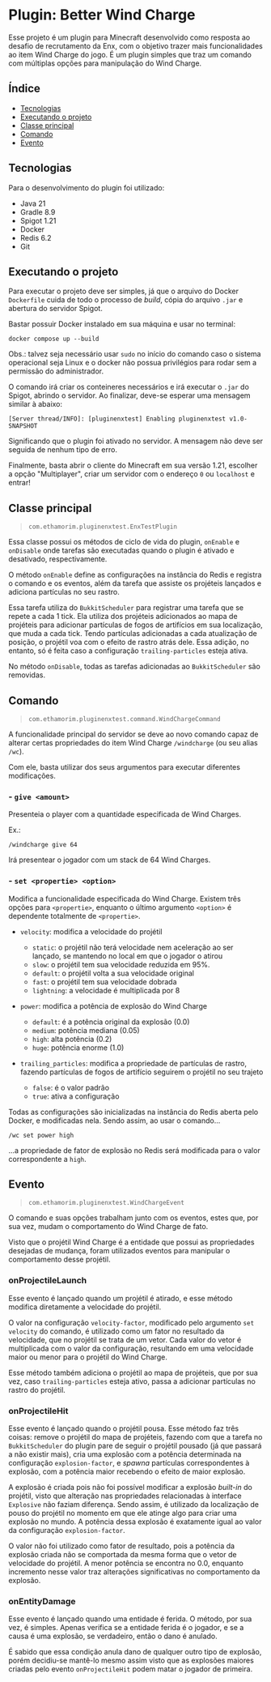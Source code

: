 # Plugin: Better Wind Charge

Esse projeto é um plugin para Minecraft desenvolvido como 
resposta ao desafio de recrutamento da Enx, com o objetivo 
trazer mais funcionalidades ao item Wind Charge do jogo.
É um plugin simples que traz um comando com múltiplas 
opções para manipulação do Wind Charge.

## Índice

- [Tecnologias](#tecnologias)
- [Executando o projeto](#executando-o-projeto)
- [Classe principal](#classe-principal)
- [Comando](#comando)
- [Evento](#evento)

## Tecnologias

Para o desenvolvimento do plugin foi utilizado:
- Java 21
- Gradle 8.9
- Spigot 1.21
- Docker
- Redis 6.2
- Git

## Executando o projeto

Para executar o projeto deve ser simples, já que o arquivo
do Docker `Dockerfile` cuida de todo o processo de _build_,
cópia do arquivo `.jar` e abertura do servidor Spigot.

Bastar possuir Docker instalado em sua máquina e usar
no terminal:
```
docker compose up --build
```
Obs.: talvez seja necessário usar `sudo` no início do
comando caso o sistema operacional seja Linux e o docker
não possua privilégios para rodar sem a permissão 
do administrador.

O comando irá criar os conteineres necessários e irá
executar o `.jar` do Spigot, abrindo o servidor.
Ao finalizar, deve-se esperar uma mensagem similar à
abaixo:
```
[Server thread/INFO]: [pluginenxtest] Enabling pluginenxtest v1.0-SNAPSHOT
```
Significando que o plugin foi ativado no servidor.
A mensagem não deve ser seguida de nenhum tipo de erro.

Finalmente, basta abrir o cliente do Minecraft em sua
versão 1.21, escolher a opção "Multiplayer", criar um
servidor com o endereço `0` ou `localhost` e entrar!

## Classe principal

> `com.ethamorim.pluginenxtest.EnxTestPlugin`

Essa classe possui os métodos de ciclo de vida do
plugin, `onEnable` e `onDisable` onde tarefas são
executadas quando o plugin é ativado e desativado,
respectivamente.

O método `onEnable` define as configurações na instância
do Redis e registra o comando e os eventos, além da
tarefa que assiste os projéteis lançados e adiciona
partículas no seu rastro.

Essa tarefa utiliza do `BukkitScheduler` para registrar
uma tarefa que se repete a cada 1 tick. Ela utiliza dos
projéteis adicionados ao mapa de projéteis para adicionar
partículas de fogos de artifícios em sua localização, 
que muda a cada tick. Tendo partículas adicionadas 
a cada atualização de posição, o projétil voa com o 
efeito de rastro atrás dele. Essa adição, no entanto,
só é feita caso a configuração `trailing-particles` esteja
ativa.

No método `onDisable`, todas as tarefas adicionadas ao
`BukkitScheduler` são removidas.

## Comando

> `com.ethamorim.pluginenxtest.command.WindChargeCommand`

A funcionalidade principal do servidor se deve ao novo
comando capaz de alterar certas propriedades do
item Wind Charge `/windcharge` (ou seu alias `/wc`).

Com ele, basta utilizar dos seus argumentos para executar
diferentes modificações.

### - `give <amount>`

Presenteia o player com a quantidade especificada 
de Wind Charges.

Ex.:
```
/windcharge give 64
```
Irá presentear o jogador com um stack de 64 Wind Charges.

### - `set <propertie> <option>`

Modifica a funcionalidade especificada do Wind Charge.
Existem três opções para `<propertie>`, enquanto o
último argumento `<option>` é dependente totalmente
de `<propertie>`.

- `velocity`: modifica a velocidade do projétil
  - `static`: o projétil não terá velocidade nem 
  aceleração ao ser lançado, se mantendo no local 
  em que o jogador o atirou
  - `slow`: o projétil tem sua velocidade reduzida
  em 95%.
  - `default`: o projétil volta a sua velocidade 
  original
  - `fast`: o projétil tem sua velocidade dobrada
  - `lightning`: a velocidade é multiplicada por 8
  

- `power`: modifica a potência de explosão do Wind Charge
  - `default`: é a potência original da explosão (0.0)
  - `medium`: potência mediana (0.05)
  - `high`: alta potência (0.2)
  - `huge`: potência enorme (1.0)
  

- `trailing_particles`: modifica a propriedade de 
partículas de rastro, fazendo partículas de fogos 
de artifício seguirem o projétil no seu trajeto
  - `false`: é o valor padrão
  - `true`: ativa a configuração

Todas as configurações são inicializadas na instância do
Redis aberta pelo Docker, e modificadas nela. Sendo assim,
ao usar o comando...

```
/wc set power high
```

...a propriedade de fator de explosão no Redis será modificada
para o valor correspondente a `high`.

## Evento

> `com.ethamorim.pluginenxtest.WindChargeEvent`

O comando e suas opções trabalham junto com os eventos,
estes que, por sua vez, mudam o comportamento do Wind
Charge de fato.

Visto que o projétil Wind Charge é a entidade que possui
as propriedades desejadas de mudança, foram utilizados
eventos para manipular o comportamento desse projétil.

### onProjectileLaunch

Esse evento é lançado quando um projétil é atirado,
e esse método modifica diretamente a velocidade do
projétil.

O valor na configuração `velocity-factor`, modificado
pelo argumento `set velocity` do comando, é utilizado
como um fator no resultado da velocidade, que no
projétil se trata de um vetor. Cada valor do vetor
é multiplicada com o valor da configuração, resultando
em uma velocidade maior ou menor para o projétil do 
Wind Charge.

Esse método também adiciona o projétil ao mapa de 
projéteis, que por sua vez, caso `trailing-particles`
esteja ativo, passa a adicionar partículas no rastro
do projétil.

### onProjectileHit

Esse evento é lançado quando o projétil pousa.
Esse método faz três coisas: remove o projétil
do mapa de projéteis, fazendo com que a tarefa 
no `BukkitScheduler` do plugin pare de seguir 
o projétil pousado (já que passará a não existir 
mais), cria uma explosão com a potência determinada 
na configuração `explosion-factor`, e _spawna_ 
partículas correspondentes à explosão, com a 
potência maior recebendo o efeito de maior explosão.

A explosão é criada pois não foi possível modificar a
explosão _built-in_ do projétil, visto que alteração
nas propriedades relacionadas à interface `Explosive`
não faziam diferença. Sendo assim, é utilizado da localização
de pouso do projétil no momento em que ele atinge algo
para criar uma explosão no mundo. A potência dessa
explosão é exatamente igual ao valor da configuração
`explosion-factor`.

O valor não foi utilizado como fator de resultado, pois
a potência da explosão criada não se comportada da mesma
forma que o vetor de velocidade do projétil. A menor
potência se encontra no 0.0, enquanto incremento nesse
valor traz alterações significativas no comportamento
da explosão.

### onEntityDamage

Esse evento é lançado quando uma entidade é ferida.
O método, por sua vez, é simples. Apenas verifica
se a entidade ferida é o jogador, e se a causa é uma
explosão, se verdadeiro, então o dano é anulado.

É sabido que essa condição anula dano de qualquer
outro tipo de explosão, porém decidiu-se mantê-lo
mesmo assim visto que as explosões maiores criadas
pelo evento `onProjectileHit` podem matar o jogador
de primeira.
